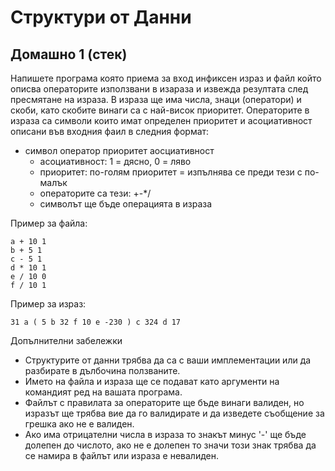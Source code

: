 Структури от Данни
==================

## Домашно 1 (стек)
Напишете програма която приема за вход инфиксен израз и файл който описва операторите използвани в изараза и извежда резултата след пресмятане на израза. В израза ще има числа, знаци (оператори) и скоби, като скобите винаги са с най-висок приоритет. Операторите в израза са символи които имат определен приоритет и асоциативност описани във входния фаил в следния формат:
 - символ оператор приоритет аосциативност
   - асоциативност: 1 = дясно, 0 = ляво
   - приоритет: по-голям приоритет = изпълнява се преди тези с по-малък
   - операторите са тези: +-*/
   - символът ще бъде операцията в израза

Пример за файла:
```
a + 10 1
b + 5 1
c - 5 1
d * 10 1
e / 10 0
f / 10 1
```
Пример за израз:
```
31 a ( 5 b 32 f 10 e -230 ) c 324 d 17
```

Допълнителни забележки
 - Структурите от данни трябва да са с ваши имплементации или да разбирате в дълбочина ползваните.
 - Името на файла и израза ще се подават като аргументи на командият ред на вашата програма.
 - Файлът с правилата за операторите ще бъде винаги валиден, но изразът ще трябва вие да го валидирате и да изведете съобщение за грешка ако не е валиден.
 - Ако има отрицателни числа в израза то знакът минус '-' ще бъде долепен до числото, ако не е долепен то значи този знак трябва да се намира в файлът или израза е невалиден.
